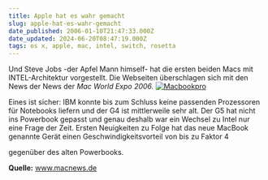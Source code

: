 ```yaml
---
title: Apple hat es wahr gemacht
slug: apple-hat-es-wahr-gemacht
date_published: 2006-01-10T21:47:33.000Z
date_updated: 2024-06-20T08:47:19.000Z
tags: os x, apple, mac, intel, switch, rosetta
---
```


Und Steve Jobs -der Apfel Mann himself- hat die ersten beiden Macs mit INTEL-Architektur vorgestellt. Die Webseiten überschlagen sich mit den News der News der *Mac World Expo 2006.*
[![Macbookpro](//www.macnews.de/media/pools/1/news/macbookpro.jpg)](http://www.macnews.de/media/pools/1/news/macbookpro.jpg)

Eines ist sicher: IBM konnte bis zum Schluss keine passenden Prozessoren für Notebooks liefern und der G4 ist mittlerweile sehr alt. Der G5 hat nicht ins Powerbook gepasst und genau deshalb war ein Wechsel zu Intel nur eine Frage der Zeit. Ersten Neuigkeiten zu Folge hat das neue MacBook genannte Gerät einen Geschwindigkeitsvorteil von bis zu Faktor 4

gegenüber des alten Powerbooks.

**Quelle:** www.macnews.de
